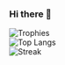 ### Hi there 👋

![Trophies](https://github-profile-trophy.vercel.app/?username=Lawytel&column=3&row=2&theme=dracula) <br />
![Top Langs](https://github-readme-stats.vercel.app/api/top-langs/?username=Lawytel&layout=compact&theme=dracula) <br />
![Streak](https://streak-stats.demolab.com?user=Lawytel&theme=dracula)
